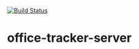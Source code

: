 [![Build Status](https://travis-ci.org/livio/office-tracker-server.svg?branch=master)](https://travis-ci.org/livio/office-tracker-server)

# office-tracker-server

